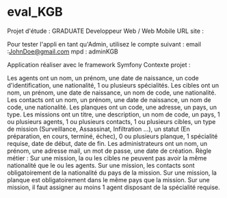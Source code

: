 # eval_KGB
Projet d'étude : GRADUATE Developpeur Web / Web Mobile URL site : 

Pour tester l'appli en tant qu'Admin, utilisez le compte suivant : email :JohnDoe@gmail.com  mpd : adminKGB

Application réaliser avec le framework Symfony Contexte projet : 

Les agents ont un nom, un prénom, une date de naissance, un code d'identification, une nationalité, 1 ou plusieurs spécialités.
Les cibles ont un nom, un prénom, une date de naissance, un nom de code, une nationalité.
Les contacts ont un nom, un prénom, une date de naissance, un nom de code, une nationalité.
Les planques ont un code, une adresse, un pays, un type.
Les missions ont un titre, une description, un nom de code, un pays, 1 ou plusieurs agents, 1 ou plusieurs contacts, 1 ou plusieurs cibles, un type de mission (Surveillance, Assassinat, Infiltration ...), un statut (En préparation, en cours, terminé, échec), 0 ou plusieurs planque, 1 spécialité requise, date de début, date de fin.
Les administrateurs ont un nom, un prénom, une adresse mail, un mot de passe, une date de création. Règle métier :
Sur une mission, la ou les cibles ne peuvent pas avoir la même nationalité que le ou les agents.
Sur une mission, les contacts sont obligatoirement de la nationalité du pays de la mission.
Sur une mission, la planque est obligatoirement dans le même pays que la mission.
Sur une mission, il faut assigner au moins 1 agent disposant de la spécialité requise.